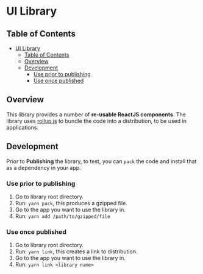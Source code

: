 # UI Library

## Table of Contents

- [UI Library](#ui-library)
  - [Table of Contents](#table-of-contents)
  - [Overview](#overview)
  - [Development](#development)
    - [Use prior to publishing](#use-prior-to-publishing)
    - [Use once published](#use-once-published)

## Overview

This library provides a number of **re-usable ReactJS components**. The library uses [rollup.js](https://rollupjs.org) to bundle the code into a distribution, to be used in applications.

## Development

Prior to **Publishing** the library, to test, you can `pack` the code and install that as a dependency in your app.

### Use prior to publishing

1. Go to library root directory.
1. Run: `yarn pack`, this produces a gzipped file.
1. Go to the app you want to use the library in.
1. Run: `yarn add /path/to/gzipped/file`

### Use once published

1. Go to library root directory.
1. Run: `yarn link`, this creates a link to distribution.
1. Go to the app you want to use the library in.
1. Run: `yarn link <library name>`
